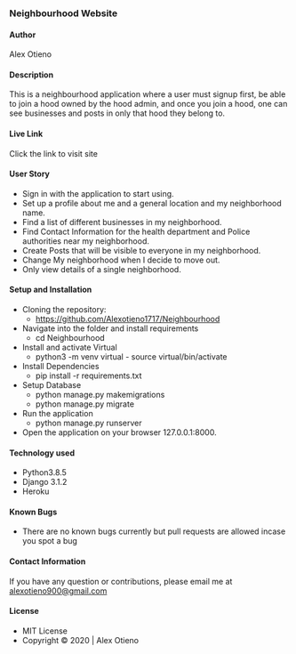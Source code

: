 ### Neighbourhood Website

#### Author
Alex Otieno
#### Description
This is a neighbourhood application where a user must signup first, be able to join a hood owned by the hood admin, and once you join a hood, one can see businesses and posts in only that hood they belong to.

#### Live Link
Click the link to visit site

#### User Story
* Sign in with the application to start using.
* Set up a profile about me and a general location and my neighborhood name.
* Find a list of different businesses in my neighborhood.
* Find Contact Information for the health department and Police authorities near my neighborhood.
* Create Posts that will be visible to everyone in my neighborhood.
* Change My neighborhood when I decide to move out.
* Only view details of a single neighborhood.

#### Setup and Installation
* Cloning the repository:
    * https://github.com/Alexotieno1717/Neighbourhood
* Navigate into the folder and install requirements
    * cd Neighbourhood
* Install and activate Virtual
    * python3 -m venv virtual - source virtual/bin/activate 
* Install Dependencies
    * pip install -r requirements.txt 
* Setup Database
    * python manage.py makemigrations
    * python manage.py migrate 
* Run the application
    * python manage.py runserver 
* Open the application on your browser 127.0.0.1:8000.

#### Technology used
* Python3.8.5
* Django 3.1.2
* Heroku

#### Known Bugs
* There are no known bugs currently but pull requests are allowed incase you spot a bug

#### Contact Information
If you have any question or contributions, please email me at alexotieno900@gmail.com

#### License
* MIT License
* Copyright &copy; 2020 | Alex Otieno